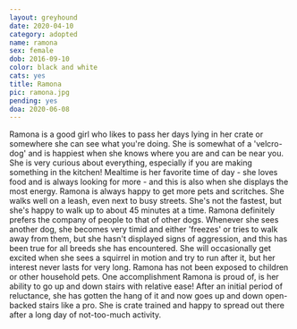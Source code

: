 ```yaml
---
layout: greyhound
date: 2020-04-10
category: adopted
name: ramona
sex: female
dob: 2016-09-10
color: black and white
cats: yes
title: Ramona
pic: ramona.jpg
pending: yes
doa: 2020-06-08
---
```

Ramona is a good girl who likes to pass her days lying in her crate or somewhere she can see what you're doing. She is somewhat of a 'velcro-dog' and is happiest when she knows where you are and can be near you. She is very curious about everything, especially if you are making something in the kitchen! Mealtime is her favorite time of day - she loves food and is always looking for more - and this is also when she displays the most energy. Ramona is always happy to get more pets and scritches. She walks well on a leash, even next to busy streets. She's not the fastest, but she's happy to walk up to about 45 minutes at a time. Ramona definitely prefers the company of people to that of other dogs. Whenever she sees another dog, she becomes very timid and either 'freezes' or tries to walk away from them, but she hasn't displayed signs of aggression, and this has been true for all breeds she has encountered. She will occasionally get excited when she sees a squirrel in motion and try to run after it, but her interest never lasts for very long. Ramona has not been exposed to children or other household pets. One accomplishment Ramona is proud of, is her ability to go up and down stairs with relative ease! After an initial period of reluctance, she has gotten the hang of it and now goes up and down open-backed stairs like a pro. She is crate trained and happy to spread out there after a long day of not-too-much activity. 

